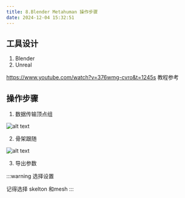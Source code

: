 ```yaml
---
title: 8.Blender Metahuman 操作步骤
date: 2024-12-04 15:32:51
---
```


## 工具设计
1. Blender
2. Unreal

https://www.youtube.com/watch?v=376wmg-cvro&t=1245s 教程参考

## 操作步骤
1. 数据传输顶点组

![alt text](/blender/BL-MH.png)

2. 骨架跟随

![alt text](/blender/BL-MH-SKL.png)

3. 导出参数

:::warning 选择设置

记得选择 skelton 和mesh
:::


